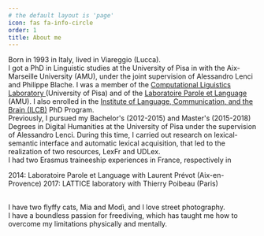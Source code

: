```yaml
---
# the default layout is 'page'
icon: fas fa-info-circle
order: 1
title: About me
---
```


<div>Born in 1993 in Italy, lived in Viareggio (Lucca). </div>

<div>I got a PhD in Linguistic studies at the University of Pisa in  with the Aix-Marseille University (AMU), under the joint supervision of Alessandro Lenci and Philippe Blache. I was a member of the <a href="https://colinglab.humnet.unipi.it/people/rambelli/http://colinglab.humnet.unipi.it/">Computational Liguistics Laboratory </a>(University of Pisa) and of the <a href="https://colinglab.humnet.unipi.it/people/rambelli/http://www.lpl-aix.fr/">Laboratoire Parole et Language</a> (AMU). I also enrolled in the <a href="https://colinglab.humnet.unipi.it/people/rambelli/https://www.ilcb.fr/">Institute of Language, Communication, and the Brain (ILCB)</a> PhD Program.</div>

<div>Previously, I pursued my Bachelor's (2012-2015) and Master's (2015-2018) Degrees in Digital Humanities at the University of Pisa under the supervision of Alessandro Lenci. During this time, I carried out research on lexical-semantic interface and automatic lexical acquisition, that led to the realization of two resources, LexFr and UDLex.</div>

<div>
I had two Erasmus traineeship experiences in France, respectively in

2014: Laboratoire Parole et Language with Laurent Prévot (Aix-en-Provence)
2017: LATTICE laboratory with Thierry Poibeau (Paris)</div>

<br />
<div>I have two flyffy cats, Mia and Modì, and I love street photography. </div>

<div>I have a boundless passion for freediving, which has taught me how to overcome my limitations physically and mentally. </div>

